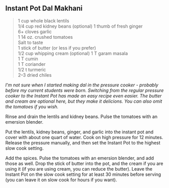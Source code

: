 ## Instant Pot Dal Makhani

>1 cup whole black lentils  
>1/4 cup red kidney beans (optional) 
>1 thumb of fresh ginger  
>6+ cloves garlic  
>1 14 oz. crushed tomatoes  
>Salt to taste  
>1 stick of butter (or less if you prefer)  
>1/2 cup whipping cream (optional)
>1 T garam masala  
>1 T cumin  
>1 T coriander  
>1/2 t turmeric  
>2–3 dried chiles  

_I'm not sure when I started making dal in the pressure cooker - probably before my current students were born.  Switching from the regular pressure cooker to the Instant Pot has made an easy recipe even easier.  The butter and cream are optional here, but they make it delicions.  You can also omit the tomatoes if you wish._

Rinse and drain the lentils and kidney beans.  Pulse the tomatoes with an emersion blender.

Put the lentils, kidney beans, ginger, and garlic into the instant pot and cover with about one quart of water.  Cook on high pressure for 12 minutes.  Release the pressure manually, and then set the Instant Pot to the highest slow cook setting.
 
Add the spices.  Pulse the tomatoes with an emersion blender, and add those as well.  Drop the stick of butter into the pot, and the cream if you are using it (if you are using cream, you can reduce the butter).  Leave the Instant Pot on the slow cook setting for at least 30 minutes before serving (you can leave it on slow cook for hours if you want).
